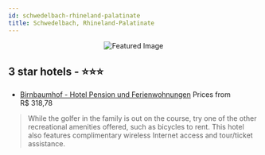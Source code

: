 ```yaml
---
id: schwedelbach-rhineland-palatinate
title: Schwedelbach, Rhineland-Palatinate
---
```


<center><img src="https://i.travelapi.com/hotels/3000000/2690000/2688200/2688198/61acd5c0_z.jpg" alt="Featured Image" /></center>


##  3 star hotels - ⭐️⭐️⭐️

-    [Birnbaumhof - Hotel Pension und Ferienwohnungen](https://us.hurb.com/hotels/schwedelbach/birnbaumhof-hotel-pension-und-ferienwohnungen-JNP-JP490141?cmp=18055) Prices from R$ 318,78
   > While the golfer in the family is out on the course, try one of the other recreational amenities offered, such as bicycles to rent. This hotel also features complimentary wireless Internet access and tour/ticket assistance.
